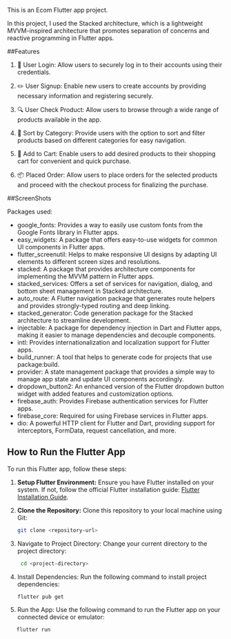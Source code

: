 This is an Ecom Flutter app project.

In this project, I used the Stacked architecture, which is a lightweight MVVM-inspired architecture that promotes separation of concerns and reactive programming in Flutter apps.


##Features
1. 🔐 User Login: Allow users to securely log in to their accounts using their credentials.

2. ✏️ User Signup: Enable new users to create accounts by providing necessary information and registering securely.

3. 🔍 User Check Product: Allow users to browse through a wide range of products available in the app.

4. 🔄 Sort by Category: Provide users with the option to sort and filter products based on different categories for easy navigation.

5. 🛒 Add to Cart: Enable users to add desired products to their shopping cart for convenient and quick purchase.

6. 📦 Placed Order: Allow users to place orders for the selected products and proceed with the checkout process for finalizing the purchase.

##ScreenShots




Packages used:
- google_fonts: Provides a way to easily use custom fonts from the Google Fonts library in Flutter apps.
- easy_widgets: A package that offers easy-to-use widgets for common UI components in Flutter apps.
- flutter_screenutil: Helps to make responsive UI designs by adapting UI elements to different screen sizes and resolutions.
- stacked: A package that provides architecture components for implementing the MVVM pattern in Flutter apps.
- stacked_services: Offers a set of services for navigation, dialog, and bottom sheet management in Stacked architecture.
- auto_route: A Flutter navigation package that generates route helpers and provides strongly-typed routing and deep linking.
- stacked_generator: Code generation package for the Stacked architecture to streamline development.
- injectable: A package for dependency injection in Dart and Flutter apps, making it easier to manage dependencies and decouple components.
- intl: Provides internationalization and localization support for Flutter apps.
- build_runner: A tool that helps to generate code for projects that use package:build.
- provider: A state management package that provides a simple way to manage app state and update UI components accordingly.
- dropdown_button2: An enhanced version of the Flutter dropdown button widget with added features and customization options.
- firebase_auth: Provides Firebase authentication services for Flutter apps.
- firebase_core: Required for using Firebase services in Flutter apps.
- dio: A powerful HTTP client for Flutter and Dart, providing support for interceptors, FormData, request cancellation, and more.

## How to Run the Flutter App

To run this Flutter app, follow these steps:

1. **Setup Flutter Environment:** Ensure you have Flutter installed on your system. If not, follow the official Flutter installation guide: [Flutter Installation Guide](https://flutter.dev/docs/get-started/install).

2. **Clone the Repository:** Clone this repository to your local machine using Git:
   ```bash
   git clone <repository-url>
   ```
3. Navigate to Project Directory: Change your current directory to the project directory:
   ```bash
    cd <project-directory>  
   ``` 
   
4. Install Dependencies: Run the following command to install project dependencies:
   ```bash
   flutter pub get
   ```
5. Run the App: Use the following command to run the Flutter app on your connected device or emulator:
  ```bash
     flutter run
```

